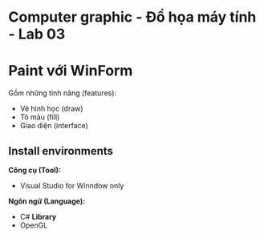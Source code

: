 # Computer graphic - Đồ họa máy tính - Lab 03
# Paint với WinForm
Gồm những tính năng (features): <br>

* Vẽ hình học (draw)
* Tô màu (fill)
* Giao diện (interface)

## Install environments
**Công cụ (Tool):**<br>
* Visual Studio for Winndow only

**Ngôn ngữ (Language):**<br>
* C#
 **Library**<br>
* OpenGL
